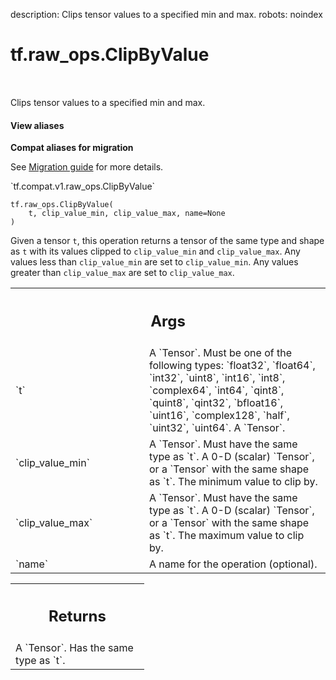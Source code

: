 description: Clips tensor values to a specified min and max.
robots: noindex

# tf.raw_ops.ClipByValue

<!-- Insert buttons and diff -->

<table class="tfo-notebook-buttons tfo-api nocontent" align="left">

</table>



Clips tensor values to a specified min and max.

<section class="expandable">
  <h4 class="showalways">View aliases</h4>
  <p>
<b>Compat aliases for migration</b>
<p>See
<a href="https://www.tensorflow.org/guide/migrate">Migration guide</a> for
more details.</p>
<p>`tf.compat.v1.raw_ops.ClipByValue`</p>
</p>
</section>

<pre class="devsite-click-to-copy prettyprint lang-py tfo-signature-link">
<code>tf.raw_ops.ClipByValue(
    t, clip_value_min, clip_value_max, name=None
)
</code></pre>



<!-- Placeholder for "Used in" -->

Given a tensor `t`, this operation returns a tensor of the same type and
shape as `t` with its values clipped to `clip_value_min` and `clip_value_max`.
Any values less than `clip_value_min` are set to `clip_value_min`. Any values
greater than `clip_value_max` are set to `clip_value_max`.

<!-- Tabular view -->
 <table class="responsive fixed orange">
<colgroup><col width="214px"><col></colgroup>
<tr><th colspan="2"><h2 class="add-link">Args</h2></th></tr>

<tr>
<td>
`t`
</td>
<td>
A `Tensor`. Must be one of the following types: `float32`, `float64`, `int32`, `uint8`, `int16`, `int8`, `complex64`, `int64`, `qint8`, `quint8`, `qint32`, `bfloat16`, `uint16`, `complex128`, `half`, `uint32`, `uint64`.
A `Tensor`.
</td>
</tr><tr>
<td>
`clip_value_min`
</td>
<td>
A `Tensor`. Must have the same type as `t`.
A 0-D (scalar) `Tensor`, or a `Tensor` with the same shape
as `t`. The minimum value to clip by.
</td>
</tr><tr>
<td>
`clip_value_max`
</td>
<td>
A `Tensor`. Must have the same type as `t`.
A 0-D (scalar) `Tensor`, or a `Tensor` with the same shape
as `t`. The maximum value to clip by.
</td>
</tr><tr>
<td>
`name`
</td>
<td>
A name for the operation (optional).
</td>
</tr>
</table>



<!-- Tabular view -->
 <table class="responsive fixed orange">
<colgroup><col width="214px"><col></colgroup>
<tr><th colspan="2"><h2 class="add-link">Returns</h2></th></tr>
<tr class="alt">
<td colspan="2">
A `Tensor`. Has the same type as `t`.
</td>
</tr>

</table>

